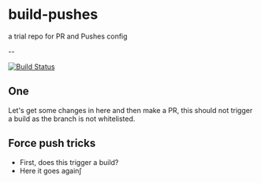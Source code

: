 # build-pushes
a trial repo for PR and Pushes config

--

[![Build Status](https://travis-ci.org/MariadeAnton/build-pushes.svg?branch=env-test)](https://travis-ci.org/MariadeAnton/build-pushes)



## One
Let's get some changes in here and then make a PR, this should not trigger a build as the branch is not whitelisted.

## Force push tricks

-  First, does this trigger a build?
-  Here it goes again∫
